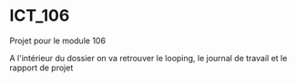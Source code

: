 # ICT_106
Projet pour le module 106

A l'intérieur du dossier on va retrouver le looping, le journal de travail et le rapport de projet

